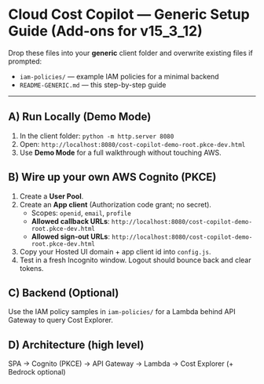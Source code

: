 
# Cloud Cost Copilot — Generic Setup Guide (Add‑ons for v15_3_12)

Drop these files into your **generic** client folder and overwrite existing files if prompted:
- `iam-policies/` — example IAM policies for a minimal backend
- `README-GENERIC.md` — this step-by-step guide

---

## A) Run Locally (Demo Mode)
1. In the client folder: `python -m http.server 8080`
2. Open: `http://localhost:8080/cost-copilot-demo-root.pkce-dev.html`
3. Use **Demo Mode** for a full walkthrough without touching AWS.

## B) Wire up your own AWS Cognito (PKCE)
1. Create a **User Pool**.
2. Create an **App client** (Authorization code grant; no secret).
   - Scopes: `openid`, `email`, `profile`
   - **Allowed callback URLs**: `http://localhost:8080/cost-copilot-demo-root.pkce-dev.html`
   - **Allowed sign-out URLs**: `http://localhost:8080/cost-copilot-demo-root.pkce-dev.html`
3. Copy your Hosted UI domain + app client id into `config.js`.
4. Test in a fresh Incognito window. Logout should bounce back and clear tokens.

## C) Backend (Optional)
Use the IAM policy samples in `iam-policies/` for a Lambda behind API Gateway to query Cost Explorer.

## D) Architecture (high level)
SPA → Cognito (PKCE) → API Gateway → Lambda → Cost Explorer (+ Bedrock optional)
